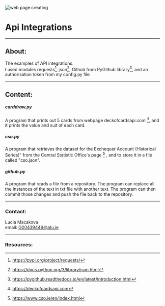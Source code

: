 ![web page creating](https://images.pexels.com/photos/326514/pexels-photo-326514.jpeg)
# Api Integrations

---

## About: 
The examples of API integrations.\
I used modules requests[^1], json[^2], Github from PyGithub library[^3], and an authorisation token from my config.py file

---

## Content:
##### carddraw.py
A program that prints out 5 cards from  webpage deckofcardsapi.com [^4], and it prints the value and suit of each card.

##### cso.py
A program that retrieves the dataset for the Exchequer Account (Historical Series)" from the Central Statistic Office's page [^5] , and to store it in a file called "cso.json".

##### github.py
A program that reads a file from a repository. The program can replace all the instances of the text in txt file with another text. The program can then commit those changes and push the file back to the repository. 

---

### Contact:
Lucia Macakova\
email: G00439449@atu.ie

---

### Resources:
[^1]:   https://pypi.org/project/requests/
[^2]:   https://docs.python.org/3/library/json.html   
[^3]:   https://pygithub.readthedocs.io/en/latest/introduction.html
[^4]:   https://deckofcardsapi.com
[^5]:   https://www.cso.ie/en/index.html

